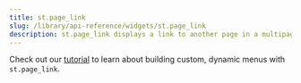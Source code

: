 ```yaml
---
title: st.page_link
slug: /library/api-reference/widgets/st.page_link
description: st.page_link displays a link to another page in a multipage app or to an external page.
---
```


<Tip>

Check out our [tutorial](/library/advanced-features/multipage-apps/custom-navigation) to learn about building custom, dynamic menus with `st.page_link`.

</Tip>

<Autofunction function="streamlit.page_link" />
